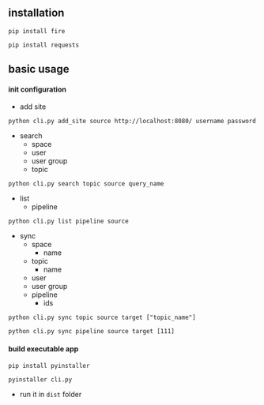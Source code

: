 

## installation 
```
pip install fire 

pip install requests

```



## basic usage

#### init configuration 

- add site 

```buildoutcfg
python cli.py add_site source http://localhost:8080/ username password 

```

- search
    - space
    - user 
    - user group
    - topic 
  
```buildoutcfg
python cli.py search topic source query_name
```


- list 
  - pipeline
  
```buildoutcfg
python cli.py list pipeline source 
```
  
  
    
- sync
    - space
      - name 
    - topic 
      - name 
    - user 
    - user group
    - pipeline
      - ids 
  
```buildoutcfg
python cli.py sync topic source target ["topic_name"]

python cli.py sync pipeline source target [111]
```

#### build executable app

```buildoutcfg
pip install pyinstaller

pyinstaller cli.py
```
- run it in ``dist`` folder 



